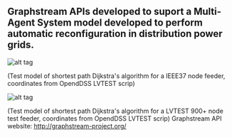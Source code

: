## Graphstream APIs developed to suport a Multi-Agent System model developed to perform automatic reconfiguration in distribution power grids.



![alt tag](http://i.imgur.com/zlU4gR2.gif)

(Test model of shortest path Dijkstra's algorithm for a IEEE37 node feeder, coordinates from OpendDSS LVTEST scrip)

![alt tag](http://i.imgur.com/Iv9guJv.gif)

(Test model of shortest path Dijkstra's algorithm for a LVTEST 900+ node test feeder, coordinates from OpendDSS LVTEST scrip)
Graphstream API website: http://graphstream-project.org/
